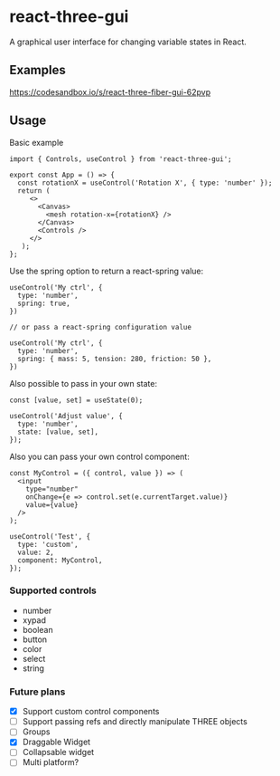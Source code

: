 # react-three-gui

A graphical user interface for changing variable states in React.

## Examples

https://codesandbox.io/s/react-three-fiber-gui-62pvp

## Usage

Basic example

```tsx
import { Controls, useControl } from 'react-three-gui';

export const App = () => {
  const rotationX = useControl('Rotation X', { type: 'number' });
  return (
     <>
       <Canvas>
         <mesh rotation-x={rotationX} />
       </Canvas>
       <Controls />
     </>
   );
};
```

Use the spring option to return a react-spring value:
```tsx
useControl('My ctrl', {
  type: 'number',
  spring: true,
})

// or pass a react-spring configuration value

useControl('My ctrl', {
  type: 'number',
  spring: { mass: 5, tension: 280, friction: 50 },
})
```

Also possible to pass in your own state:
```tsx
const [value, set] = useState(0);

useControl('Adjust value', {
  type: 'number',
  state: [value, set],
});
```

Also you can pass your own control component:
```tsx
const MyControl = ({ control, value }) => (
  <input
    type="number"
    onChange={e => control.set(e.currentTarget.value)}
    value={value}
  />
);

useControl('Test', {
  type: 'custom',
  value: 2,
  component: MyControl,
});
```

### Supported controls

- number
- xypad
- boolean
- button
- color
- select
- string

### Future plans

- [x] Support custom control components
- [ ] Support passing refs and directly manipulate THREE objects
- [ ] Groups
- [x] Draggable Widget
- [ ] Collapsable widget
- [ ] Multi platform?
